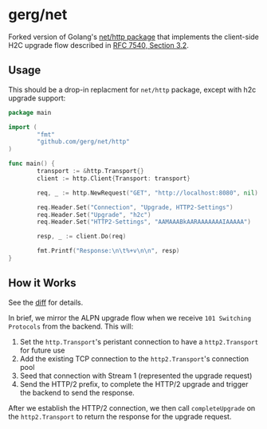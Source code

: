 # gerg/net

Forked version of Golang's [net/http package](https://github.com/golang/go/tree/master/src/net/http)
that implements the client-side H2C upgrade flow 
described in [RFC 7540, Section 3.2](https://datatracker.ietf.org/doc/html/rfc7540#section-3.2).

## Usage

This should be a drop-in replacment for `net/http` package, except with h2c upgrade support:
```go
package main

import (
        "fmt"
        "github.com/gerg/net/http"
)

func main() {
        transport := &http.Transport{}
        client := http.Client{Transport: transport}

        req, _ := http.NewRequest("GET", "http://localhost:8080", nil)

        req.Header.Set("Connection", "Upgrade, HTTP2-Settings")
        req.Header.Set("Upgrade", "h2c")
        req.Header.Set("HTTP2-Settings", "AAMAAABkAARAAAAAAAIAAAAA")

        resp, _ := client.Do(req)

        fmt.Printf("Response:\n\t%+v\n\n", resp)
}
```

## How it Works

See the [diff](https://github.com/Gerg/net/compare/fbd0c6a...main) for details.

In brief, we mirror the ALPN upgrade flow 
when we receive `101 Switching Protocols` from the backend.
This will:
1. Set the `http.Transport`'s peristant connection to have a `http2.Transport` for future use
2. Add the existing TCP connection to the `http2.Transport`'s connection pool
3. Seed that connection with Stream 1 (represented the upgrade request)
4. Send the HTTP/2 prefix, to complete the HTTP/2 upgrade and trigger the backend to send the response.

After we establish the HTTP/2 connection,
we then call `completeUpgrade` on the `http2.Transport`
to return the response for the upgrade request.
